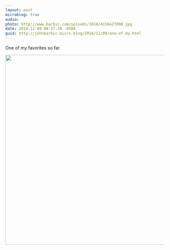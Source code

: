 ```yaml
---
layout: post
microblog: true
audio: 
photo: http://www.barbic.com/uploads/2018/4158a2f098.jpg
date: 2018-12-09 08:37:28 -0500
guid: http://johnbarbic.micro.blog/2018/12/09/one-of-my.html
---
```

One of my favorites so far.

<img src="http://www.barbic.com/uploads/2018/4158a2f098.jpg" width="600" height="600" alt="" />
